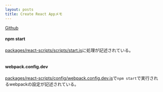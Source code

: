 ```yaml
---
layout: posts
title: Create React Appメモ
---
```

[Github](https://github.com/facebookincubator/create-react-app)  

#### npm start

[packages/react-scripts/scripts/start.js](https://github.com/facebookincubator/create-react-app/blob/0ace417c459dc5f1355f5f9a820c5b847feb4e35/packages/react-scripts/scripts/start.js)に処理が記述されている。  
<br>

#### webpack.config.dev

[packages/react-scripts/config/webpack.config.dev.js](https://github.com/facebookincubator/create-react-app/blob/47a8148fb195707b4fb533521afd3aee6807d92a/packages/react-scripts/config/webpack.config.dev.js)で`npm start`で実行されるwebpackの設定が記述されている。  
<br>

